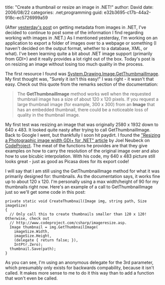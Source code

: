 
title: "Create a thumbnail or resize an image in .NET!"
author: David
date: 2006/08/22
categories: .net;programming
guid: e32b3695-c17b-44a2-918c-ec5726999a59

(After [yesterday's post](http://www.mohundro.com/blog/PermaLink,guid,4a32de3b-297a-49bd-be6f-0e568fc26dc2.aspx) on getting metadata from images in .NET, I've decided to continue to post some of the information I find regarding working with images in .NET.) 
As I mentioned yesterday, I'm working on an application to export a folder of images over to a webpage or something (I haven't decided on the output format, whether to a database, XML, or what). I've been learning quite a bit about .NET image support (primarily from GDI+) and it really provides a lot right out of the box. Today's post is on resizing an image without losing too much quality in the process. 

The first resource I found was [System.Drawing.Image.GetThumbmailImage](http://msdn2.microsoft.com/en-us/library/system.drawing.image.getthumbnailimage.aspx). My first thought was, "Surely it isn't this easy!" I was right - it wasn't that easy. Check out this quote from the remarks section of the documentation: 

> The **GetThumbnailImage** method works well when the requested thumbnail image has a size of about 120 x 120 pixels. If you request a large thumbnail image (for example, 300 x 300) from an **Image** that has an embedded thumbnail, there could be a noticeable loss of quality in the thumbnail image.

My first test was resizing an image that was originally 2580 x 1932 down to 640 x 483. It looked quite nasty after trying to call GetThumbnailImage. Back to Google I went, but thankfully I soon hit paydirt. I found the ["Resizing a Photographic image width GDI+ for .NET" article](http://www.codeproject.com/csharp/imageresize.asp) by Joel Neubeck on [CodeProject](http://www.codeproject.com/). The meat of the functions he provides are that they give examples on how to carry the resolution of the original image over and also how to use bicubic interpolation. With his code, my 640 x 483 picture still looks great - just as good as Picasa does for its export code! 

I will say that I am still using the GetThumbnailImage method for what it was primarily designed for: thumbnails. As the documentation says, it works fine up to about 120 x 120. I'm personally using a max width/height of 90 for my thumbnails right now. Here's an example of a call to GetThumbnailImage just so we'll get some code in this post: 
 
    private static void CreateThumbnail(Image img, string path, Size imageSize)
    {
      // Only call this to create thumbnails smaller than 120 x 120! Otherwise, check out
      // http://www.codeproject.com/csharp/imageresize.asp.
      Image thumbnail = img.GetThumbnailImage(
        imageSize.Width, 
        imageSize.Height, 
        (delegate { return false; }), 
        IntPtr.Zero);
      thumbnail.Save(path);
    }

As you can see, I'm using an anonymous delegate for the 3rd parameter, which presumably only exists for backwards compability, because it isn't called. It makes more sense to me to do it this way than to add a function that won't even be called.


